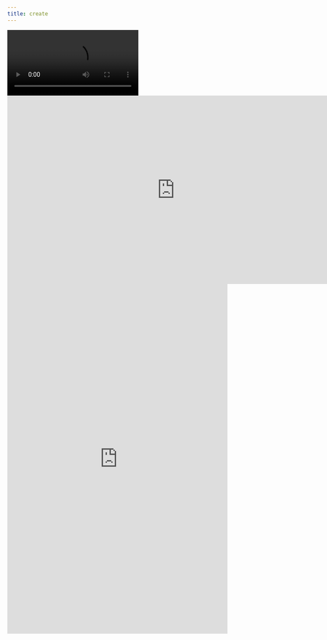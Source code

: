 ```yaml
---
title: create
---
```


<div id="video_wrapper">
  <video autoplay loop>
    <source src="https://drive.google.com/uc?export=view&id=14ZELB7sGk1dYqI1u_7EDhwcNnI70S1Kt" type="video/mp4">
  </video>
</div>
</div>
<iframe width="766" height="431" src="https://drive.google.com/uc?export=view&id=14ZELB7sGk1dYqI1u_7EDhwcNnI70S1Kt" frameborder="0" allow="accelerometer; autoplay; encrypted-media; gyroscope; picture-in-picture" allowfullscreen></iframe>
<center><iframe frameborder="0" width="100%" height="800px" src="https://replit.com/@TianbinLiu/createtask?lite=true"></center>

